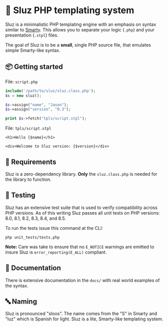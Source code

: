 # 📰 Sluz PHP templating system

Sluz is a minimalistic PHP templating engine with an emphasis on
syntax similar to [Smarty](https://www.smarty.net/). This allows
you to separate your logic (`.php`) and your presentation (`.stpl`)
files.

The goal of Sluz is to be a **small**, single PHP source file, that
emulates simple Smarty-like syntax.

## 📦 Getting started

File: `script.php`
```php
include('/path/to/sluz/sluz.class.php');
$s = new sluz();

$s->assign("name", "Jason");
$s->assign("version", "0.3");

print $s->fetch("tpls/script.stpl");
```

File: `tpls/script.stpl`
```
<h1>Hello {$name}</h1>

<div>Welcome to Sluz version: {$version}</div>
```

## 📐 Requirements

Sluz is a zero-dependency library. **Only** the `sluz.class.php` is
needed for the library to function.

## 🥽 Testing

Sluz has an extensive test suite that is used to verify compatibility
across PHP versions. As of this writing Sluz passes all unit tests on
PHP versions: 8.0, 8.1, 8.2, 8.3, 8.4, and 8.5.

To run the tests issue this command at the CLI:

```
php unit_tests/tests.php
```

**Note:** Care was take to ensure that no `E_NOTICE` warnings are emitted
to insure Sluz is `error_reporting(E_ALL)` compliant.

## 📖 Documentation

There is extensive documentation in the `docs/` with real world examples of the syntax.

## 🔤 Naming

Sluz is pronounced "sloos". The name comes from the "S" in Smarty
and "luz" which is Spanish for light. Sluz is a lite, Smarty-like
templating system.
